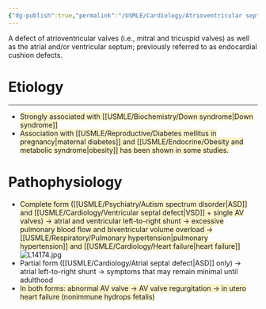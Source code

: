 ```yaml
---
{"dg-publish":true,"permalink":"/USMLE/Cardiology/Atrioventricular septal defect/"}
---
```


A defect of atrioventricular valves (i.e., mitral and tricuspid valves) as well as the atrial and/or ventricular septum; previously referred to as endocardial cushion defects.
# Etiology
---
- <span style="background:rgba(240, 200, 0, 0.2)">Strongly associated with [[USMLE/Biochemistry/Down syndrome\|Down syndrome]] </span>
- <span style="background:rgba(240, 200, 0, 0.2)">Association with [[USMLE/Reproductive/Diabetes mellitus in pregnancy\|maternal diabetes]] and [[USMLE/Endocrine/Obesity and metabolic syndrome\|obesity]] has been shown in some studies. </span>
# Pathophysiology 
- <span style="background:rgba(240, 200, 0, 0.2)">Complete form ([[USMLE/Psychiatry/Autism spectrum disorder\|ASD]] and [[USMLE/Cardiology/Ventricular septal defect\|VSD]] + single AV valves) → atrial and ventricular left-to-right shunt → excessive pulmonary blood flow and biventricular volume overload → [[USMLE/Respiratory/Pulmonary hypertension\|pulmonary hypertension]] and [[USMLE/Cardiology/Heart failure\|heart failure]]</span>![L14174.jpg](/img/user/appendix/L14174.jpg)
- Partial form ([[USMLE/Cardiology/Atrial septal defect\|ASD]] only) → atrial left-to-right shunt → symptoms that may remain minimal until adulthood
- <span style="background:rgba(240, 200, 0, 0.2)">In both forms: abnormal AV valve → AV valve regurgitation → in utero heart failure (nonimmune hydrops fetalis) </span>
